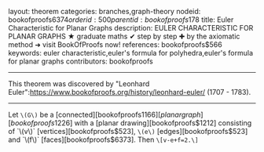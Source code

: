 layout: theorem
categories: branches,graph-theory
nodeid: bookofproofs$6374
orderid: 500
parentid: bookofproofs$178
title: Euler Characteristic for Planar Graphs
description: EULER CHARACTERISTIC FOR PLANAR GRAPHS ★ graduate maths ✔ step by step ✚ by the axiomatic method ➜ visit BookOfProofs now!
references: bookofproofs$566
keywords: euler characteristic,euler's formula for polyhedra,euler's formula for planar graphs
contributors: bookofproofs


---
This theorem was discovered by "Leonhard Euler":https://www.bookofproofs.org/history/leonhard-euler/ (1707 - 1783).

---

Let `\(G\)` be a [connected][bookofproofs$1166] [planar graph][bookofproofs$1226] with a [planar drawing][bookofproofs$1212] consisting of `\(v\)` [vertices][bookofproofs$523], `\(e\)` [edges][bookofproofs$523] and `\(f\)` [faces][bookofproofs$6373]. Then 
`\[v-e+f=2.\]`
